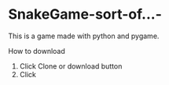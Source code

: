 # SnakeGame-sort-of...-
This is a game made with python and pygame.

How to download 
  1. Click Clone or download button
  2. Click 
